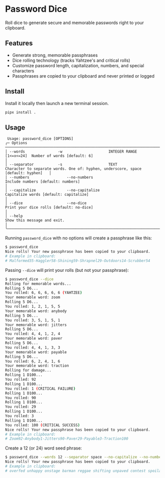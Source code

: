 # Password Dice

Roll dice to generate secure and memorable passwords right to your clipboard.

## Features

- Generate strong, memorable passphrases
- Dice rolling technology (tracks Yahtzee's and critical rolls)
- Customize password length, capitalization, numbers, and special characters
- Passphrases are copied to your clipboard and never printed or logged

## Install

Install it locally then launch a new terminal session.

```sh
pipx install .
```

## Usage

```
 Usage: password_dice [OPTIONS]                                                                      
╭─ Options ─────────────────────────────────────────────────────────────────────────────────────────────────────────────────────────────────────────────────╮
│ --words               -w                     INTEGER RANGE [1<=x<=24]  Number of words [default: 6]                                                       │
│ --separator           -s                     TEXT                      Character to separate words. One of: hyphen, underscore, space [default: hyphen]   │
│ --numbers                 --no-numbers                                 Include numbers [default: numbers]                                                 │
│ --capitalize              --no-capitalize                              Capitalize words [default: capitalize]                                             │
│ --dice                    --no-dice                                    Print your dice rolls [default: no-dice]                                           │
│ --help                                                                 Show this message and exit.                                                        │
╰───────────────────────────────────────────────────────────────────────────────────────────────────────────────────────────────────────────────────────────╯
```

Running `password_dice` with no options will create a passphrase like this:
```sh
$ password_dice
Nice rolls! Your new passphrase has been copied to your clipboard.
# Example in clipboard:
# Malformed35-Haggler58-Shining59-Shrapnel29-Outdoors14-Scrubber54
```

Passing `--dice` will print your rolls (but not your passphrase):
```sh
$ password_dice --dice
Rolling for memorable words...
Rolling 5 D6...
You rolled: 6, 6, 6, 6, 6 (YAHTZEE)
Your memorable word: zoom
Rolling 5 D6...
You rolled: 1, 2, 1, 5, 5
Your memorable word: anybody
Rolling 5 D6...
You rolled: 3, 5, 1, 5, 1
Your memorable word: jitters
Rolling 5 D6...
You rolled: 4, 4, 1, 2, 4
Your memorable word: paver
Rolling 5 D6...
You rolled: 4, 4, 1, 3, 3
Your memorable word: payable
Rolling 5 D6...
You rolled: 6, 2, 4, 1, 6
Your memorable word: traction
Rolling for damage...
Rolling 1 D100...
You rolled: 92
Rolling 1 D100...
You rolled: 1 (CRITICAL FAILURE)
Rolling 1 D100...
You rolled: 90
Rolling 1 D100...
You rolled: 29
Rolling 1 D100...
You rolled: 3
Rolling 1 D100...
You rolled: 100 (CRITICAL SUCCESS)
Nice rolls! Your new passphrase has been copied to your clipboard.
# Example in clipboard:
# Zoom92-Anybody1-Jitters90-Paver29-Payable3-Traction100
```

Create a 12 (or 24) word seed phrase:
```sh
$ password_dice --words 12 --separator space --no-capitalize --no-numbers
Nice rolls! Your new passphrase has been copied to your clipboard.
# Example in clipboard:
# overfed unhappy onstage barman reggae shifting unpaved contest spoilage modulator reversing number
```